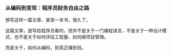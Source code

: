### 从编码到变现：程序员财务自由之路

想写这样一篇文章、甚至一本书，很久了。

这篇文章，是写给程序员看的，但并不是关于一门编程语言，不是关于一种设计模式，也不是关于如何评估工程量、如何做项目管理。

而是关于，如何从编码，到真正赚到钱。


